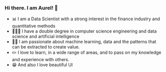 ### Hi there. I am Aurel! 👋 

- 📊 I am a Data Scientist with a strong interest in the finance industry and quantitative methods
- 👨🏾‍💻 I have a double degree in computer science engineering and data science and artificial intelligence
- 🏄🏾 I am passionate about machine learning, data and the patterns that can be extracted to create value.
- ✏️ I love to learn, in a wide range of areas, and to pass on my knowledge and experience with others.
- 😁 And also I love beautiful UI

<!--
**aurelSteve77/aurelSteve77** is a ✨ _special_ ✨ repository because its `README.md` (this file) appears on your GitHub profile.

Here are some ideas to get you started:

- 🔭 I’m currently working on ...
- 🌱 I’m currently learning ...
- 👯 I’m looking to collaborate on ...
- 🤔 I’m looking for help with ...
- 💬 Ask me about ...
- 📫 How to reach me: ...
- 😄 Pronouns: ...
- ⚡ Fun fact: ...
-->
